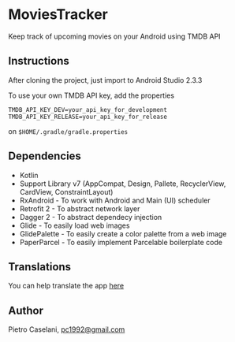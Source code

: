 # MoviesTracker

Keep track of upcoming movies on your Android using TMDB API

## Instructions

After cloning the project, just import to Android Studio 2.3.3

To use your own TMDB API key, add the properties

```shell
TMDB_API_KEY_DEV=your_api_key_for_development
TMDB_API_KEY_RELEASE=your_api_key_for_release
```

on `$HOME/.gradle/gradle.properties`

## Dependencies

* Kotlin
* Support Library v7 (AppCompat, Design, Pallete, RecyclerView, CardView, ConstraintLayout)
* RxAndroid - To work with Android and Main (UI) scheduler
* Retrofit 2 - To abstract network layer
* Dagger 2 - To abstract dependecy injection
* Glide - To easily load web images
* GlidePalette - To easily create a color palette from a web image
* PaperParcel - To easily implement Parcelable boilerplate code

## Translations

You can help translate the app [here](https://localise.biz/pietro-caselani/moviestracker)

## Author

Pietro Caselani, pc1992@gmail.com